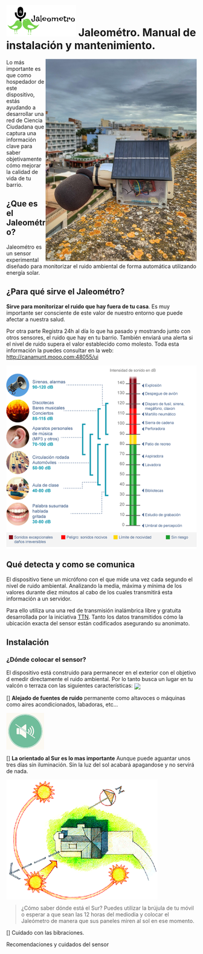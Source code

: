 # <img src="./img/jaleometro_logo_min_transparent.png" />  Jaleométro. Manual de instalación y mantenimiento.
<img src="./img/jaleometro_1.jpg" width="400" align="right"/> 

Lo más importante es que como hospedador de este dispositivo, estás ayudando a desarrollar una red de Ciencia Ciudadana que captura una información clave para saber objetivamente cómo mejorar la calidad de vida de tu barrio.

## ¿Que es el Jaleométro?

Jaleométro es un sensor experimental diseñado para monitorizar el ruido ambiental de forma automática utilizando energía solar.

## ¿Para qué sirve el Jaleométro?

**Sirve para monitorizar el ruido que hay fuera de tu casa**. Es muy importante ser consciente de este valor de nuestro entorno que puede afectar a nuestra salud. 

Por otra parte Registra 24h al día lo que ha pasado y mostrando junto con otros sensores, el ruido que hay en tu barrio. También enviará una alerta si el nivel de ruido supera el valor establecido como molesto. Toda esta información la puedes consultar en la web: http://canamunt.mooo.com:48055/ui

<img src="./img/escala_dba.png" align="center"/> 

## Qué detecta y como se comunica

El dispositivo tiene un micrófono con el que mide una vez cada segundo el nivel de ruido ambiental. Analizando la media, máxima y mínima de los valores durante diez minutos al cabo de los cuales transmitirá esta información a un servidor. 

Para ello utiliza una una red de transmisión inalámbrica libre y gratuita desarrollada por la iniciativa [TTN](https://www.thethingsnetwork.org/community/mallorca/). Tanto los datos transmitidos cómo la ubicación exacta del sensor están codificados asegurando su anonimato.

## Instalación
### ¿Dónde colocar el sensor?
El dispositivo está construido para permanecer en el exterior con el objetivo d emedir directamente el ruido ambiental. Por lo tanto busca un lugar en tu valcón o terraza con las siguientes características:
<img src="./img/escala?dba.png" width="400" align="center"/> 

[] **Alejado de fuentes de ruido** permanente como altavoces o máquinas como aires acondicionados, labadoras, etc...

<img src="./img/no_noise.png" width="100" align="center"/> 

[] **La orientado al Sur es lo mas importante** Aunque puede aguantar unos tres días sin iluminación. Sin la luz del sol acabará apagandose y no servirá de nada.

<img src="./img/Optimal-Solar-Orientation.png" width="400" align="center"/> 

> ¿Cómo saber dónde está el Sur? Puedes utilizar la brújula de tu móvil o esperar a que sean las 12 horas del mediodia y colocar el Jaleómetro de manera que sus paneles miren al sol en ese momento.

[] Cuidado con las bibraciones.  

Recomendaciones y cuidados del sensor


